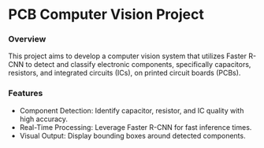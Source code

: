 # PCB Computer Vision Project
### Overview
This project aims to develop a computer vision system that utilizes Faster R-CNN to detect and classify electronic components, specifically capacitors, resistors, and integrated circuits (ICs), on printed circuit boards (PCBs).

### Features
* Component Detection: Identify capacitor, resistor, and IC quality with high accuracy.
* Real-Time Processing: Leverage Faster R-CNN for fast inference times.
* Visual Output: Display bounding boxes around detected components.
